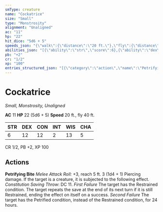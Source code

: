 ```yaml
---
smType: creature
name: "Cockatrice"
size: "Small"
type: "Monstrosity"
alignment: "Unaligned"
ac: "11"
hp: "22"
hit_dice: "5d6 + 5"
speeds_json: "{\"walk\":{\"distance\":\"20 ft.\"},\"fly\":{\"distance\":\"40 ft.\"}}"
abilities_json: "[{\"ability\":\"str\",\"score\":6},{\"ability\":\"dex\",\"score\":12},{\"ability\":\"con\",\"score\":12},{\"ability\":\"int\",\"score\":2},{\"ability\":\"wis\",\"score\":13},{\"ability\":\"cha\",\"score\":5}]"
pb: "+2"
cr: "1/2"
xp: "100"
entries_structured_json: "[{\"category\":\"action\",\"name\":\"Petrifying Bite\",\"text\":\"*Melee Attack Roll:* +3, reach 5 ft. 3 (1d4 + 1) Piercing damage. If the target is a creature, it is subjected to the following effect. *Constitution Saving Throw*: DC 11. *First Failure* The target has the Restrained condition. The target repeats the save at the end of its next turn if it is still Restrained, ending the effect on itself on a success. *Second Failure* The target has the Petrified condition, instead of the Restrained condition, for 24 hours.\"}]"
---
```


# Cockatrice
*Small, Monstrosity, Unaligned*

**AC** 11
**HP** 22 (5d6 + 5)
**Speed** 20 ft., fly 40 ft.

| STR | DEX | CON | INT | WIS | CHA |
| --- | --- | --- | --- | --- | --- |
| 6 | 12 | 12 | 2 | 13 | 5 |

CR 1/2, PB +2, XP 100

## Actions

**Petrifying Bite**
*Melee Attack Roll:* +3, reach 5 ft. 3 (1d4 + 1) Piercing damage. If the target is a creature, it is subjected to the following effect. *Constitution Saving Throw*: DC 11. *First Failure* The target has the Restrained condition. The target repeats the save at the end of its next turn if it is still Restrained, ending the effect on itself on a success. *Second Failure* The target has the Petrified condition, instead of the Restrained condition, for 24 hours.
